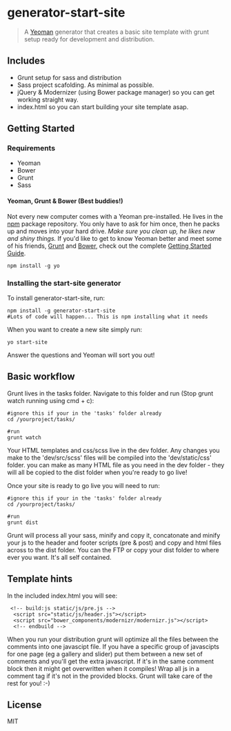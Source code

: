 # generator-start-site

> A [Yeoman](http://yeoman.io) generator that creates a basic site template with grunt setup ready for development and distribution.

## Includes

- Grunt setup for sass and distribution
- Sass project scafolding. As minimal as possible.
- jQuery & Modernizer (using Bower package manager) so you can get working straight way.
- index.html so you can start building your site template asap.


## Getting Started

### Requirements
- Yeoman
- Bower
- Grunt
- Sass

#### Yeoman, Grunt & Bower (Best buddies!)

Not every new computer comes with a Yeoman pre-installed. He lives in the [npm](https://npmjs.org) package repository. You only have to ask for him once, then he packs up and moves into your hard drive. *Make sure you clean up, he likes new and shiny things.* If you'd like to get to know Yeoman better and meet some of his friends, [Grunt](http://gruntjs.com) and [Bower](http://bower.io), check out the complete [Getting Started Guide](https://github.com/yeoman/yeoman/wiki/Getting-Started).


```
npm install -g yo
```

### Installing the start-site generator

To install generator-start-site, run:

```
npm install -g generator-start-site
#Lots of code will happen... This is npm installing what it needs
```

When you want to create a new site simply run:

```
yo start-site
```

Answer the questions and Yeoman will sort you out!


## Basic workflow

Grunt lives in the tasks folder. Navigate to this folder and run (Stop grunt watch running using cmd + c):

```
#ignore this if your in the 'tasks' folder already
cd /yourproject/tasks/

#run
grunt watch
```

Your HTML templates and css/scss live in the dev folder. Any changes you make to the 'dev/src/scss' files will be compiled into the 'dev/static/css' folder. you can make as many HTML file as you need in the dev folder - they will all be copied to the dist folder when you're ready to go live!

Once your site is ready to go live you will need to run:


```
#ignore this if your in the 'tasks' folder already
cd /yourproject/tasks/  

#run
grunt dist
```

Grunt will process all your sass, minify and copy it, concatonate and minify your js to the header and footer scripts (pre & post) and copy and html files across to the dist folder. You can the FTP or copy your dist folder to where ever you want. It's all self contained.


## Template hints

In the included index.html you will see:

```
 <!-- build:js static/js/pre.js -->
  <script src="static/js/header.js"></script>
  <script src="bower_components/modernizr/modernizr.js"></script>
  <!-- endbuild -->
```

When you run your distribution grunt will optimize all the files between the comments into one javascipt file. If you have a specific group of javascipts for one page (eg a gallery and slider) put them between a new set of comments and you'll get the extra javascript. If it's in the same comment block then it might get overwritten when it compiles! Wrap all js in a comment tag if it's not in the provided blocks. Grunt will take care of the rest for you! :-)



## License

MIT
